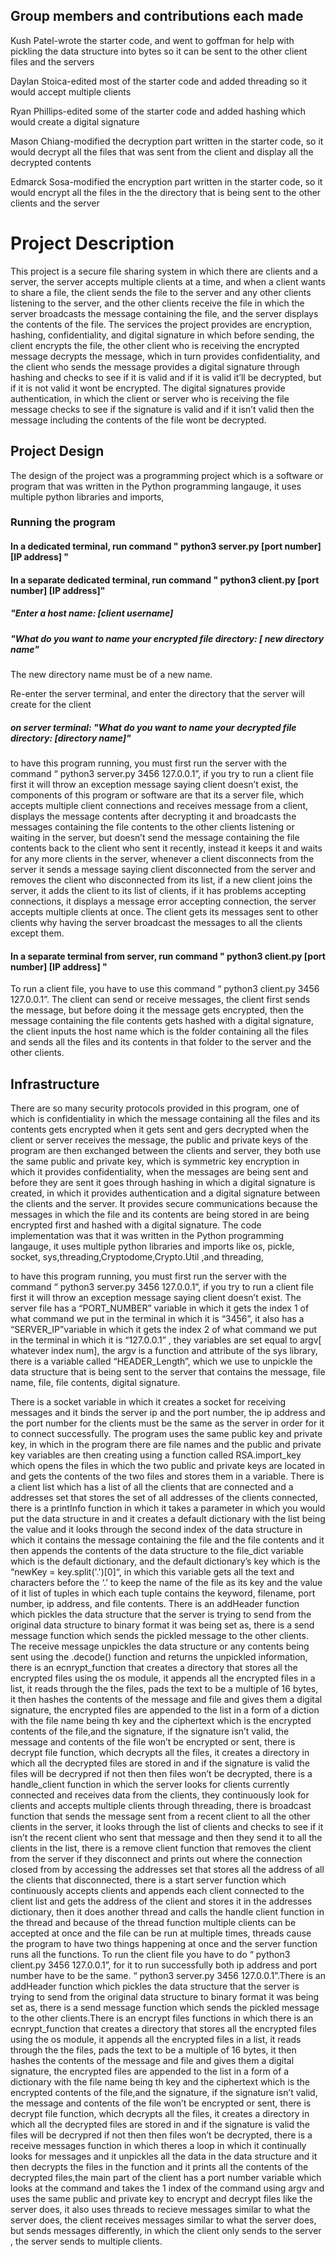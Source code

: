 ## Group members and contributions each made

Kush Patel-wrote the starter code, and went to goffman for help with pickling the data structure into bytes so it can be sent to the other client files and the servers

Daylan Stoica-edited most of the starter code and added threading so it would accept multiple clients

Ryan Phillips-edited some of the starter code and added hashing which would create a digital signature

Mason Chiang-modified the decryption part written in the starter code, so it would decrypt all the files that was sent from the client and display all the decrypted contents

Edmarck Sosa-modified the encryption part written in the starter code, so it would encrypt all the files in the the directory that is being sent to the other clients and the server

















# Project Description

This project is a secure file sharing system in which there are clients and a server, the server accepts multiple clients at a time, and when a client wants to share a file, the client sends the file to the server and any other clients listening to the server, and the other clients receive the file in which the server broadcasts the message containing the file, and the server displays the contents of the file. The services the project provides are encryption, hashing, confidentiality, and digital signature in which before sending, the client encrypts the file, the other client who is receiving the encrypted message decrypts the message, which in turn provides confidentiality, and the client who sends the message provides a digital signature through hashing and checks to see if it is valid and if it is valid it’ll be decrypted, but if it is not valid it wont be encrypted. The digital signatures provide authentication, in which the client or server who is receiving the file message checks to see if the signature is valid and if it isn’t valid then the message including the contents of the file wont be decrypted. 

## Project Design

The design of the project was a programming project which is a software or program that was written in the Python programming langauge, it uses multiple python libraries and imports, 

### Running the program 
#### In a dedicated terminal, run command " python3 server.py [port number] [IP address] "
#### In a separate dedicated terminal, run command " python3 client.py [port number] [IP address]"
##### "Enter a host name: [client username]
##### "What do you want to name your encrypted file directory: [ new directory name"
The new directory name must be of a new name.

Re-enter the server terminal, and enter the directory that the server will create for the  client
##### on server terminal: "What do you want to name your decrypted file directory: [directory name]"


to have this program running, you must first run the server with the command “ python3 server.py 3456 127.0.0.1”, if you try to run a client file first it will throw an exception message saying client doesn’t exist, the components of this program or software are that its a server file, which accepts multiple client connections and receives message from a client, displays the message contents after decrypting it and broadcasts the messages containing the file contents to the other clients listening or waiting in the server, but doesn’t send the message containing the file contents back to the client who sent it recently, instead it keeps it and waits for any more clients in the server, whenever a client disconnects from the server it sends a message saying client disconnected from the server and removes the client who disconnected from its list, if a new client joins the server, it adds the client to its list of clients, if it has problems accepting connections, it displays a message error accepting connection, the server accepts multiple clients at once. The client gets its messages sent to other clients why having the server broadcast the messages to all the clients except them. 

#### In a separate terminal from server, run command " python3 client.py [port number] [IP address] "

To run a client file, you have to use this command “ python3 client.py 3456 127.0.0.1”. The client can send or receive messages, the client first sends the message, but before doing it the message gets encrypted, then the message containing the file contents gets hashed with a digital signature, the client inputs the host name which is the folder containing all the files and sends all the files and its contents in that folder to the server and the other clients.

## Infrastructure
There are so many security protocols provided in this program, one of which is confidentiality in which the message containing all the files and its contents gets encrypted when it gets sent and gers decrypted when the client or server receives the message, the public and private keys of the program are then exchanged between the clients and server, they both use the same public and private key, which is symmetric key encryption in which it provides confidentiality, when the messages are being sent and before they are sent it goes through hashing in which a digital signature is created, in which it provides authentication and a digital signature between the clients and the server. It provides secure communications because the messages in which the file and its contents are being stored in are being encrypted first and hashed with a digital signature. The code implementation was that it was  written in the Python programming langauge, it uses multiple python libraries and imports like os, pickle, socket, sys,threading,Cryptodome,Crypto.Util ,and threading, 

to have this program running, you must first run the server with the command “ python3 server.py 3456 127.0.0.1”, if you try to run a client file first it will throw an exception message saying client doesn’t exist. The server file has a “PORT_NUMBER” variable in which it gets the index 1 of what command we put in the terminal in which it is “3456”, it also has a “SERVER_IP”variable  in which it gets the index 2 of what command we put in the terminal in which it is “127.0.0.1” , they variables are set equal to argv[ whatever index num], the argv is a function and attribute of the sys library, there is a variable called “HEADER_Length”, which we use to unpickle the data structure that is being sent to the server that contains the message, file name, file, file contents, digital signature. 

There is a socket variable in which it creates a socket for receiving messages and it binds the server ip and the port number, the ip address and the  port number for the clients must be the same as the server in order for it to connect successfully. The program uses the same public key and private key, in which in the program there are file names and the public and private key variables are then creating  using a function called RSA.import_key which opens the files in which the two public and private keys are located in and gets the contents of the two files and stores them in a variable. There is a client list which has a list of all the clients that are connected and a addresses set that stores the set of all addresses of the clients connected, there is a printInfo function in which it takes a parameter in which you would put the data structure in and it creates a default dictionary with the list being the value and it looks through the second index of the data structure in which it contains the message containing the file and the file contents and it then appends the contents of the data structure to the file_dict variable which is the default dictionary, and the default dictionary’s key which is the “newKey = key.split('.')[0]“, in which this variable gets all the text and characters before the ‘.’ to keep the name of the file as its key and the value  of it list of tuples in which each tuple contains the keyword, filename, port number, ip address, and file contents. There is an addHeader function which pickles the data structure that the server is trying to send from the original data structure  to binary format it was being set as, there is a send message function which sends the pickled message to the other clients. The receive message unpickles the data structure or any contents being sent using the .decode() function and returns the unpickled information, there is an ecnrypt_function that creates a directory that stores all the encrypted files using the os module, it appends all the encrypted files in a list, it reads through the the files, pads the text to be a multiple of 16 bytes, it then hashes the contents of the message and file and gives them a digital signature, the encrypted files are appended to the list in a form of a diction with the file name being th key and the ciphertext which is the encrypted contents of the file,and the signature, if the signature isn’t valid, the message and contents of the file won’t be encrypted or sent, there is decrypt file function, which decrypts all the files, it creates a directory in which all the decrypted files are stored in and if the signature is valid the files will be decrypred if not then then files won’t be decrypted, there is a handle_client function in which the server looks for clients currently connected and receives data from the clients, they continuously look for clients and accepts multiple clients through threading, there is broadcast function that sends the message sent from a recent client to all the other clients in the server, it looks through the list of clients and checks to see if it isn’t the recent client who sent that message and then they send it to all the clients in the list, there is a remove client function that removes the client from the server if they disconnect and prints out where the connection closed from by accessing the addresses set that stores all the address of all the clients that disconnected, there is a start server function which continuously accepts clients and appends each client connected to the client list and gets the address of the client and stores it in the addresses dictionary, then it does another thread and calls the handle client function in the thread and because of the thread function multiple clients can be accepted at once and the file can be run at multiple times, threads cause the program to have two things happening at once and the server function runs all the functions. To run the client file you have to do  “ python3 client.py 3456 127.0.0.1”, for it to run successfully both ip address and port number have to be the same. “ python3 server.py 3456 127.0.0.1”.There is an addHeader function which pickles the data structure that the server is trying to send from the original data structure  to binary format it was being set as, there is a send message function which sends the pickled message to the other clients.There is an encrypt files functions in which there is an ecnrypt_function that creates a directory that stores all the encrypted files using the os module, it appends all the encrypted files in a list, it reads through the the files, pads the text to be a multiple of 16 bytes, it then hashes the contents of the message and file and gives them a digital signature, the encrypted files are appended to the list in a form of a dictionary with the file name being th key and the ciphertext which is the encrypted contents of the file,and the signature, if the signature isn’t valid, the message and contents of the file won’t be encrypted or sent, there is decrypt file function, which decrypts all the files, it creates a directory in which all the decrypted files are stored in and if the signature is valid the files will be decrypred if not then then files won’t be decrypted, there is a receive messages function in which theres a loop in which it continually looks for messages and it unpickles all the data in the data structure and it then decrypts the files in the function and it prints all the contents of the decrypted files,the main part of the client has a port number variable which looks at the command and takes the 1 index of the command using argv and uses the same public and private key to encrypt and decrypt files like the server does, it also uses threads to recieve messages similar to what the server does, the client receives messages similar to what the server does, but sends messages differently, in which the client only sends to the server , the server sends to multiple clients.






